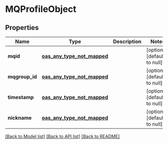 # MQProfileObject
## Properties

| Name | Type | Description | Notes |
|------------ | ------------- | ------------- | -------------|
| **mqid** | [**oas_any_type_not_mapped**](.md) |  | [optional] [default to null] |
| **mqgroup\_id** | [**oas_any_type_not_mapped**](.md) |  | [optional] [default to null] |
| **timestamp** | [**oas_any_type_not_mapped**](.md) |  | [optional] [default to null] |
| **nickname** | [**oas_any_type_not_mapped**](.md) |  | [optional] [default to null] |

[[Back to Model list]](../README.md#documentation-for-models) [[Back to API list]](../README.md#documentation-for-api-endpoints) [[Back to README]](../README.md)


